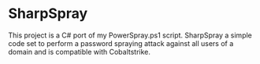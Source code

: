 # SharpSpray
This project is a C# port of my PowerSpray.ps1 script. SharpSpray a simple code set to perform a password spraying attack against all users of a domain and is compatible with Cobaltstrike.
